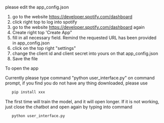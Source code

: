 please edit the app_config.json

1. go to the website https://developer.spotify.com/dashboard
2. click right top to log into spotify
3. go to the website https://developer.spotify.com/dashboard again
4. Create right top 'Create App"
5. fill in all necessary field. Remind the requested URL has been provided in app_config.json
6. click on the top right "settings"
7. change the client id and client secret into yours on that app_config.json
8. Save the file


To open the app

Currently please type command "python user_interface.py" on command prompt, if you find you do not have any thing downloaded, please use 
```sh
   pip install xxx
   ```

The first time will train the model, and it will open longer. If it is not working, just close the chatbot and open again by typing into command 
```sh
   python user_interface.py
   ```
